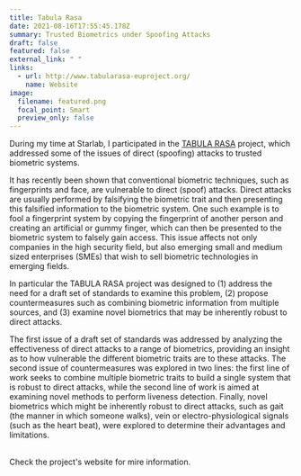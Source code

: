 ```yaml
---
title: Tabula Rasa
date: 2021-08-16T17:55:45.178Z
summary: Trusted Biometrics under Spoofing Attacks
draft: false
featured: false
external_link: " "
links:
  - url: http://www.tabularasa-euproject.org/
    name: Website
image:
  filename: featured.png
  focal_point: Smart
  preview_only: false
---
```

During my time at Starlab, I participated in the [TABULA RASA](http://www.tabularasa-euproject.org/) project, which addressed some of the issues of direct (spoofing) attacks to trusted biometric systems.

It has recently been shown that conventional biometric techniques, such as fingerprints and face, are vulnerable to direct (spoof) attacks. Direct attacks are usually performed by falsifying the biometric trait and then presenting this falsified information to the biometric system. One such example is to fool a fingerprint system by copying the fingerprint of another person and creating an artificial or gummy finger, which can then be presented to the biometric system to falsely gain access. This issue affects not only companies in the high security field, but also emerging small and medium sized enterprises (SMEs) that wish to sell biometric technologies in emerging fields.

In particular the TABULA RASA project was designed to (1) address the need for a draft set of standards to examine this problem, (2) propose countermeasures such as combining biometric information from multiple sources, and (3) examine novel biometrics that may be inherently robust to direct attacks.

The first issue of a draft set of standards was addressed by analyzing the effectiveness of direct attacks to a range of biometrics, providing an insight as to how vulnerable the different biometric traits are to these attacks. The second issue of countermeasures was explored in two lines: the first line of work seeks to combine multiple biometric traits to build a single system that is robust to direct attacks, while the second line of work is aimed at examining novel methods to perform liveness detection. Finally, novel biometrics which might be inherently robust to direct attacks, such as gait (the manner in which someone walks), vein or electro-physiological signals (such as the heart beat), were explored to determine their advantages and limitations.

\
Check the project's website for mire information.